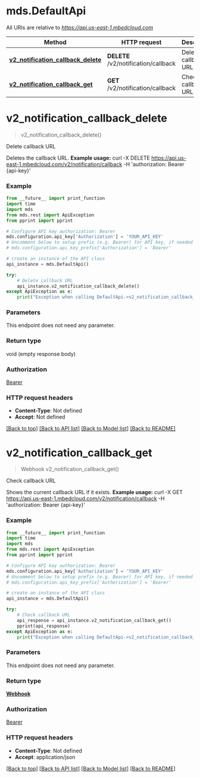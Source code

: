 # mds.DefaultApi

All URIs are relative to *https://api.us-east-1.mbedcloud.com*

Method | HTTP request | Description
------------- | ------------- | -------------
[**v2_notification_callback_delete**](DefaultApi.md#v2_notification_callback_delete) | **DELETE** /v2/notification/callback | Delete callback URL
[**v2_notification_callback_get**](DefaultApi.md#v2_notification_callback_get) | **GET** /v2/notification/callback | Check callback URL


# **v2_notification_callback_delete**
> v2_notification_callback_delete()

Delete callback URL

Deletes the callback URL.  **Example usage:**      curl -X DELETE https://api.us-east-1.mbedcloud.com/v2/notification/callback -H 'authorization: Bearer {api-key}'      

### Example 
```python
from __future__ import print_function
import time
import mds
from mds.rest import ApiException
from pprint import pprint

# Configure API key authorization: Bearer
mds.configuration.api_key['Authorization'] = 'YOUR_API_KEY'
# Uncomment below to setup prefix (e.g. Bearer) for API key, if needed
# mds.configuration.api_key_prefix['Authorization'] = 'Bearer'

# create an instance of the API class
api_instance = mds.DefaultApi()

try: 
    # Delete callback URL
    api_instance.v2_notification_callback_delete()
except ApiException as e:
    print("Exception when calling DefaultApi->v2_notification_callback_delete: %s\n" % e)
```

### Parameters
This endpoint does not need any parameter.

### Return type

void (empty response body)

### Authorization

[Bearer](../README.md#Bearer)

### HTTP request headers

 - **Content-Type**: Not defined
 - **Accept**: Not defined

[[Back to top]](#) [[Back to API list]](../README.md#documentation-for-api-endpoints) [[Back to Model list]](../README.md#documentation-for-models) [[Back to README]](../README.md)

# **v2_notification_callback_get**
> Webhook v2_notification_callback_get()

Check callback URL

Shows the current callback URL if it exists.  **Example usage:**      curl -X GET https://api.us-east-1.mbedcloud.com/v2/notification/callback -H 'authorization: Bearer {api-key}'      

### Example 
```python
from __future__ import print_function
import time
import mds
from mds.rest import ApiException
from pprint import pprint

# Configure API key authorization: Bearer
mds.configuration.api_key['Authorization'] = 'YOUR_API_KEY'
# Uncomment below to setup prefix (e.g. Bearer) for API key, if needed
# mds.configuration.api_key_prefix['Authorization'] = 'Bearer'

# create an instance of the API class
api_instance = mds.DefaultApi()

try: 
    # Check callback URL
    api_response = api_instance.v2_notification_callback_get()
    pprint(api_response)
except ApiException as e:
    print("Exception when calling DefaultApi->v2_notification_callback_get: %s\n" % e)
```

### Parameters
This endpoint does not need any parameter.

### Return type

[**Webhook**](Webhook.md)

### Authorization

[Bearer](../README.md#Bearer)

### HTTP request headers

 - **Content-Type**: Not defined
 - **Accept**: application/json

[[Back to top]](#) [[Back to API list]](../README.md#documentation-for-api-endpoints) [[Back to Model list]](../README.md#documentation-for-models) [[Back to README]](../README.md)

